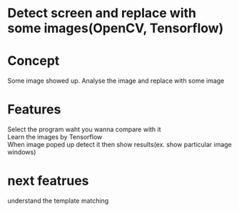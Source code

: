 # Detect screen and replace with some images(OpenCV, Tensorflow)

# Concept
Some image showed up. Analyse the image and replace with some image  

# Features
Select the program waht you wanna compare with it    
Learn the images by Tensorflow  
When image poped up detect it then show results(ex. show particular image windows)  

# next featrues
understand the template matching
